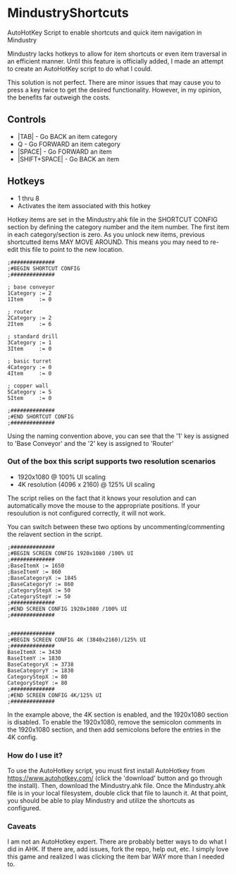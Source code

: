 # MindustryShortcuts
AutoHotKey Script to enable shortcuts and quick item navigation in Mindustry


Mindustry lacks hotkeys to allow for item shortcuts or even item traversal in an efficient manner.   Until this feature is officially added, I made an attempt to create an AutoHotKey script to do what I could.

This solution is not perfect.  There are minor issues that may cause you to press a key twice to get the desired functionality.  However, in my opinion, the benefits far outweigh the costs.   


## Controls
* |TAB|    -  Go BACK an item category
* Q        -  Go FORWARD an item category
* |SPACE|  -  Go FORWARD an item
* |SHIFT+SPACE|  - Go BACK an item

## Hotkeys
* 1 thru 8
* Activates the item associated with this hotkey

Hotkey items are set in the Mindustry.ahk file in the SHORTCUT CONFIG section by defining the category number and the item number.   The first item in each category/section is zero.   As you unlock new items, previous shortcutted items MAY MOVE AROUND.   This means you may need to re-edit this file to point to the new location.

```
;##############
;#BEGIN SHORTCUT CONFIG
;##############

; base conveyor
1Category := 2
1Item     := 0

; router
2Category := 2
2Item     := 6

; standard drill
3Category := 1
3Item     := 0

; basic turret
4Category := 0
4Item     := 0

; copper wall
5Category := 5
5Item     := 0

;##############
;#END SHORTCUT CONFIG
;############## 
```

Using the naming convention above, you can see that the '1' key is assigned to 'Base Conveyor' and the '2' key is assigned to 'Router'

### Out of the box this script supports two resolution scenarios
* 1920x1080 @ 100% UI scaling
* 4K resolution (4096 x 2160) @ 125% UI scaling

The script relies on the fact that it knows your resolution and can automatically move the mouse to the appropriate positions.   If your resoulution is not configured correctly, it will not work.

You can switch between these two options by uncommenting/commenting the relavent section in the script.

```
;##############
;#BEGIN SCREEN CONFIG 1920x1080 /100% UI
;##############
;BaseItemX := 1650
;BaseItemY := 860
;BaseCategoryX := 1845
;BaseCategoryY := 860
;CategoryStepX := 50
;CategoryStepY := 50
;##############
;#END SCREEN CONFIG 1920x1080 /100% UI
;############## 
 

;##############
;#BEGIN SCREEN CONFIG 4K (3840x2160)/125% UI
;##############
BaseItemX := 3430
BaseItemY := 1830
BaseCategoryX := 3738  
BaseCategoryY := 1830
CategoryStepX := 80
CategoryStepY := 80
;##############
;#END SCREEN CONFIG 4K/125% UI
;############## 
```

In the example above, the 4K section is enabled, and the 1920x1080 section is disabled.    To enable the 1920x1080, remove the semicolon comments in the 1920x1080 section, and then add semicolons before the entries in the 4K config.


### How do I use it?

To use the AutoHotkey script, you must first install AutoHotkey from https://www.autohotkey.com/   (click the 'download' button and go through the install).    Then, download the Mindustry.ahk file.    Once the Mindustry.ahk file is in your local filesystem, double click that file to launch it.   At that point, you should be able to play Mindustry and utilize the shortcuts as configured.



### Caveats

I am not an AutoHotkey expert.  There are probably better ways to do what I did in AHK.    If there are, add issues, fork the repo, help out, etc.   I simply love this game and realized I was clicking the item bar WAY more than I needed to.   

